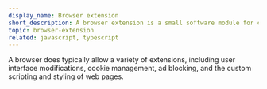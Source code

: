 ```yaml
---
display_name: Browser extension
short_description: A browser extension is a small software module for customizing a web browser.
topic: browser-extension
related: javascript, typescript
---
```

A browser does typically allow a variety of extensions, including user interface modifications, cookie management, ad blocking, and the custom scripting and styling of web pages.
